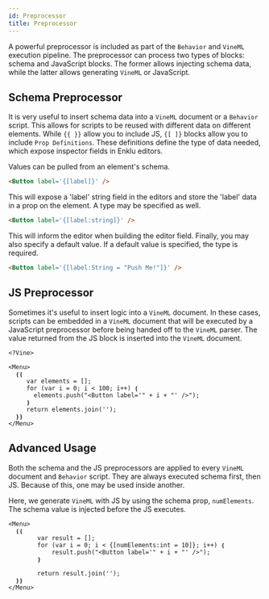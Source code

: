 ```yaml
---
id: Preprocessor
title: Preprocessor
---
```


A powerful preprocessor is included as part of the `Behavior` and `VineML` execution pipeline. The preprocessor can process two types of blocks: schema and JavaScript blocks. The former allows injecting schema data, while the latter allows generating `VineML` or JavaScript.

## Schema Preprocessor

It is very useful to insert schema data into a `VineML` document or a `Behavior` script. This allows for scripts to be reused with different data on different elements. While `{{ }}` allow you to include JS, `{[ ]}` blocks allow you to include `Prop Definitions`. These definitions define the type of data needed, which expose inspector fields in Enklu editors.

Values can be pulled from an element's schema.

```html
<Button label='{[label]}' />
```

This will expose a 'label' string field in the editors and store the 'label' data in a prop on the element. A type may be specified as well.

```html
<Button label='{[label:string]}' />
```

This will inform the editor when building the editor field. Finally, you may also specify a default value. If a default value is specified, the type is required.

```html
<Button label='{[label:String = "Push Me!"]}' />
```


## JS Preprocessor

Sometimes it's useful to insert logic into a `VineML` document. In these cases, scripts can be embedded in a `VineML` document that will be executed by a JavaScript preprocessor before being handed off to the `VineML` parser. The value returned from the JS block is inserted into the `VineML` document.

```
<?Vine>

<Menu>
  ❴❴
     var elements = [];
     for (var i = 0; i < 100; i++) ❴
       elements.push("<Button label='" + i + "' />");
     ❵
     return elements.join('');
  ❵❵
</Menu>
```

## Advanced Usage

Both the schema and the JS preprocessors are applied to every `VineML` document and `Behavior` script. They are always executed schema first, then JS. Because of this, one may be used inside another.

Here, we generate `VineML` with JS by using the schema prop, `numElements`. The schema value is injected before the JS executes.

```
<Menu>
  ❴❴
		var result = [];
		for (var i = 0; i < {[numElements:int = 10]}; i++) ❴
			result.push("<Button label='" + i + "' />");
		❵

		return result.join('');
  ❵❵
</Menu>
```

